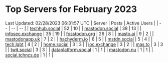 # Top Servers for February 2023
Last Updated: 02/28/2023 06:31:57 UTC
| Server | Posts | Active Users |
| -- | -- | -- |
| [techhub.social](https://techhub.social/tags/PowerShell) | 52 | 10 |
| [mastodon.social](https://mastodon.social/tags/PowerShell) | 38 | 13 |
| [infosec.exchange](https://infosec.exchange/tags/PowerShell) | 35 | 19 |
| [fosstodon.org](https://fosstodon.org/tags/PowerShell) | 26 | 8 |
| [masto.ai](https://masto.ai/tags/PowerShell) | 9 | 2 |
| [mastodonapp.uk](https://mastodonapp.uk/tags/PowerShell) | 7 | 2 |
| [hachyderm.io](https://hachyderm.io/tags/PowerShell) | 6 | 5 |
| [mstdn.social](https://mstdn.social/tags/PowerShell) | 5 | 4 |
| [tech.lgbt](https://tech.lgbt/tags/PowerShell) | 4 | 2 |
| [home.social](https://home.social/tags/PowerShell) | 3 | 3 |
| [ioc.exchange](https://ioc.exchange/tags/PowerShell) | 3 | 2 |
| [mas.to](https://mas.to/tags/PowerShell) | 3 | 3 |
| [twit.social](https://twit.social/tags/PowerShell) | 3 | 3 |
| [dataplatform.social](https://dataplatform.social/tags/PowerShell) | 1 | 1 |
| [mastodon.nu](https://mastodon.nu/tags/PowerShell) | 1 | 1 |
| [social.tchncs.de](https://social.tchncs.de/tags/PowerShell) | 1 | 1 |
